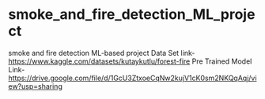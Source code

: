 # smoke_and_fire_detection_ML_project
smoke and fire detection ML-based project
Data Set link-https://www.kaggle.com/datasets/kutaykutlu/forest-fire
Pre Trained Model Link-https://drive.google.com/file/d/1GcU3ZtxoeCqNw2kujV1cK0sm2NKQqAqj/view?usp=sharing

